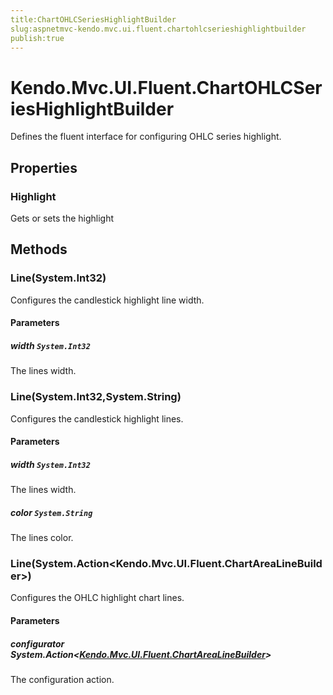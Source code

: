 ```yaml
---
title:ChartOHLCSeriesHighlightBuilder
slug:aspnetmvc-kendo.mvc.ui.fluent.chartohlcserieshighlightbuilder
publish:true
---
```


# Kendo.Mvc.UI.Fluent.ChartOHLCSeriesHighlightBuilder
Defines the fluent interface for configuring OHLC series highlight.


## Properties
### Highlight
Gets or sets the highlight



## Methods

### Line(System.Int32)
Configures the candlestick highlight line width.



#### Parameters

##### width `System.Int32`
The lines width.




### Line(System.Int32,System.String)
Configures the candlestick highlight lines.



#### Parameters

##### width `System.Int32`
The lines width.

##### color `System.String`
The lines color.




### Line(System.Action\<Kendo.Mvc.UI.Fluent.ChartAreaLineBuilder\>)
Configures the OHLC highlight chart lines.



#### Parameters

##### configurator System.Action<[Kendo.Mvc.UI.Fluent.ChartAreaLineBuilder](/api/wrappers/aspnet-mvc/Kendo.Mvc.UI.Fluent/ChartAreaLineBuilder)>
The configuration action.





